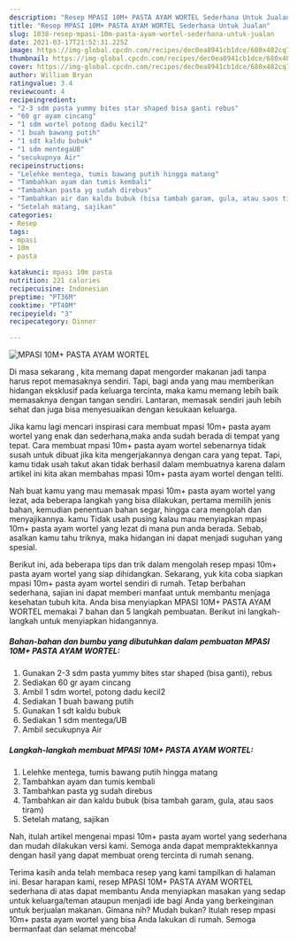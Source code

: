 ```yaml
---
description: "Resep MPASI 10M+ PASTA AYAM WORTEL Sederhana Untuk Jualan"
title: "Resep MPASI 10M+ PASTA AYAM WORTEL Sederhana Untuk Jualan"
slug: 1038-resep-mpasi-10m-pasta-ayam-wortel-sederhana-untuk-jualan
date: 2021-03-17T21:52:31.225Z
image: https://img-global.cpcdn.com/recipes/dec0ea8941cb1dce/680x482cq70/mpasi-10m-pasta-ayam-wortel-foto-resep-utama.jpg
thumbnail: https://img-global.cpcdn.com/recipes/dec0ea8941cb1dce/680x482cq70/mpasi-10m-pasta-ayam-wortel-foto-resep-utama.jpg
cover: https://img-global.cpcdn.com/recipes/dec0ea8941cb1dce/680x482cq70/mpasi-10m-pasta-ayam-wortel-foto-resep-utama.jpg
author: William Bryan
ratingvalue: 3.4
reviewcount: 4
recipeingredient:
- "2-3 sdm pasta yummy bites star shaped bisa ganti rebus"
- "60 gr ayam cincang"
- "1 sdm wortel potong dadu kecil2"
- "1 buah bawang putih"
- "1 sdt kaldu bubuk"
- "1 sdm mentegaUB"
- "secukupnya Air"
recipeinstructions:
- "Lelehke mentega, tumis bawang putih hingga matang"
- "Tambahkan ayam dan tumis kembali"
- "Tambahkan pasta yg sudah direbus"
- "Tambahkan air dan kaldu bubuk (bisa tambah garam, gula, atau saos tiram)"
- "Setelah matang, sajikan"
categories:
- Resep
tags:
- mpasi
- 10m
- pasta

katakunci: mpasi 10m pasta 
nutrition: 221 calories
recipecuisine: Indonesian
preptime: "PT36M"
cooktime: "PT40M"
recipeyield: "3"
recipecategory: Dinner

---
```



![MPASI 10M+ PASTA AYAM WORTEL](https://img-global.cpcdn.com/recipes/dec0ea8941cb1dce/680x482cq70/mpasi-10m-pasta-ayam-wortel-foto-resep-utama.jpg)

Di masa  sekarang , kita memang dapat mengorder makanan jadi tanpa harus repot memasaknya sendiri. Tapi, bagi anda yang mau memberikan hidangan eksklusif pada keluarga tercinta, maka kamu memang lebih baik memasaknya dengan tangan sendiri. Lantaran, memasak sendiri jauh lebih sehat dan juga bisa menyesuaikan dengan kesukaan keluarga.

Jika kamu lagi mencari inspirasi cara membuat mpasi 10m+ pasta ayam wortel yang enak dan sederhana,maka anda sudah berada di tempat yang tepat. Cara membuat mpasi 10m+ pasta ayam wortel  sebenarnya tidak susah untuk dibuat jika kita mengerjakannya dengan cara yang tepat. Tapi, kamu tidak usah takut akan tidak berhasil dalam membuatnya 
karena dalam artikel ini kita akan membahas mpasi 10m+ pasta ayam wortel dengan teliti.  



Nah buat kamu yang mau memasak mpasi 10m+ pasta ayam wortel yang lezat, ada beberapa langkah yang bisa dilakukan, pertama memilih jenis bahan, kemudian penentuan bahan segar, hingga cara mengolah dan menyajikannya. kamu Tidak usah pusing kalau mau menyiapkan mpasi 10m+ pasta ayam wortel yang lezat di mana pun anda berada. Sebab, asalkan kamu  tahu triknya, maka hidangan ini dapat menjadi suguhan yang spesial.

Berikut ini, ada beberapa tips dan trik dalam mengolah resep mpasi 10m+ pasta ayam wortel yang siap dihidangkan. Sekarang, yuk kita coba siapkan mpasi 10m+ pasta ayam wortel sendiri di rumah. Tetap berbahan sederhana, sajian ini dapat memberi manfaat untuk membantu menjaga kesehatan tubuh kita. Anda bisa menyiapkan MPASI 10M+ PASTA AYAM WORTEL memakai 7 bahan dan 5 langkah pembuatan. Berikut ini langkah-langkah untuk menyiapkan hidangannya.

<!--inarticleads1-->

##### Bahan-bahan dan bumbu yang dibutuhkan dalam pembuatan MPASI 10M+ PASTA AYAM WORTEL:

1. Gunakan 2-3 sdm pasta yummy bites star shaped (bisa ganti), rebus
1. Sediakan 60 gr ayam cincang
1. Ambil 1 sdm wortel, potong dadu kecil2
1. Sediakan 1 buah bawang putih
1. Gunakan 1 sdt kaldu bubuk
1. Sediakan 1 sdm mentega/UB
1. Ambil secukupnya Air




<!--inarticleads2-->

##### Langkah-langkah membuat MPASI 10M+ PASTA AYAM WORTEL:

1. Lelehke mentega, tumis bawang putih hingga matang
1. Tambahkan ayam dan tumis kembali
1. Tambahkan pasta yg sudah direbus
1. Tambahkan air dan kaldu bubuk (bisa tambah garam, gula, atau saos tiram)
1. Setelah matang, sajikan




Nah, itulah artikel mengenai  mpasi 10m+ pasta ayam wortel  yang sederhana dan mudah dilakukan versi kami. Semoga anda dapat mempraktekkannya dengan hasil yang dapat membuat oreng tercinta di rumah senang. 

Terima kasih anda telah membaca resep yang kami tampilkan di halaman ini. Besar harapan kami, resep  MPASI 10M+ PASTA AYAM WORTEL sederhana di atas dapat membantu Anda menyiapkan masakan yang sedap untuk keluarga/teman ataupun menjadi ide bagi Anda yang berkeinginan untuk berjualan makanan. Gimana nih? Mudah bukan? Itulah resep mpasi 10m+ pasta ayam wortel yang bisa Anda lakukan di rumah. Semoga bermanfaat dan selamat mencoba!

